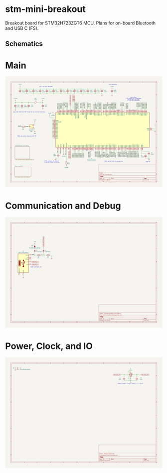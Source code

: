 # stm-mini-breakout
Breakout board for STM32H723ZGT6 MCU. 
Plans for on-board Bluetooth and USB C (FS). 

## Schematics

# Main
![HX‑1 Schematic](docs/HX-1.svg)

# Communication and Debug
![HX-1 Communication and Debug](docs/HX-1-Communication%20and%20Debug.svg)


# Power, Clock, and IO
![HX-1 Power Clock IO](docs/HX-1-Power%20Clock%20IO.svg)

